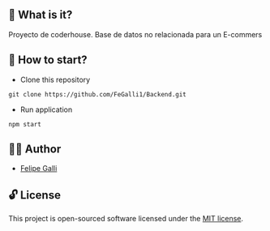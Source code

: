 ## :thought_balloon: What is it?

Proyecto de coderhouse. Base de datos no relacionada para un E-commers

## :checkered_flag: How to start?

-   Clone this repository

```shell
git clone https://github.com/FeGalli1/Backend.git
```

-   Run application

```shell
npm start
```

## :man_technologist: Author

-   [Felipe Galli](https://github.com/FeGalli1)

## :unlock: License

This project is open-sourced software licensed under the [MIT license](LICENSE).

